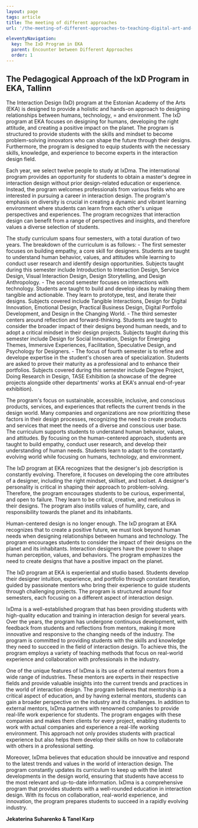 ```yaml
---
layout: page
tags: article
title: The meeting of different approaches
url: '/the-meeting-of-different-approaches-to-teaching-digital-art-and-design/'

eleventyNavigation:
  key: The IxD Program in EKA
  parent: Encounter between Different Approaches
  order: 1
---
```


## The Pedagogical Approach of the IxD Program in EKA, Tallinn

The Interaction Design (IxD) program at the Estonian Academy of the Arts
(EKA) is designed to provide a holistic and hands-on approach to
designing relationships between humans, technology, = and environment.
The IxD program at EKA focuses on designing for humans, developing the
right attitude, and creating a positive impact on the planet. The
program is structured to provide students with the skills and mindset to
become problem-solving innovators who can shape the future through their
designs. Furthermore, the program is designed to equip students with the
necessary skills, knowledge, and experience to become experts in the
interaction design field.

Each year, we select twelve people to study at IxDma. The international
program provides an opportunity for students to obtain a master's degree
in interaction design without prior design-related education or
experience. Instead, the program welcomes professionals from various
fields who are interested in pursuing a career in interaction design.
The program\'s emphasis on diversity is crucial in creating a dynamic
and vibrant learning environment where students can learn from each
other\'s unique perspectives and experiences. The program recognizes
that interaction design can benefit from a range of perspectives and
insights, and therefore values a diverse selection of students.

The study curriculum spans four semesters, with a total duration of two
years. The breakdown of the curriculum is as follows: - The first
semester focuses on building empathy, a core skill for designers.
Students are taught to understand human behavior, values, and attitudes
while learning to conduct user research and identify design
opportunities. Subjects taught during this semester include Introduction
to Interaction Design, Service Design, Visual Interaction Design, Design
Storytelling, and Design Anthropology. - The second semester focuses on
interactions with technology. Students are taught to build and develop
ideas by making them tangible and actionable. They learn to prototype,
test, and iterate their designs. Subjects covered include Tangible
Interactions, Design for Digital Innovation, Emotional Design, Practical
Business Design, Digital Portfolio Development, and Design in the
Changing World. - The third semester centers around reflection and
forward-thinking. Students are taught to consider the broader impact of
their designs beyond human needs, and to adopt a critical mindset in
their design projects. Subjects taught during this semester include
Design for Social Innovation, Design for Emerging Themes, Immersive
Experiences, Facilitation, Speculative Design, and Psychology for
Designers. - The focus of fourth semester is to refine and develope
expertise in the student\'s chosen area of specialization. Students are
asked to prove their maturity as a professional and to enhance their
portfolios. Subjects covered during this semester include Degree
Project, Doing Research in Design, TASE Exhibition (a showcase of the
degree projects alongside other departments' works at EKA's annual
end-of-year exhibition).

The program\'s focus on sustainable, accessible, inclusive, and
conscious products, services, and experiences that reflects the current
trends in the design world. Many companies and organizations are now
prioritizing these factors in their design processes, recognizing the
need to create products and services that meet the needs of a diverse
and conscious user base. The curriculum supports students to understand
human behavior, values, and attitudes. By focusing on the human-centered
approach, students are taught to build empathy, conduct user research,
and develop their understanding of human needs. Students learn to adapt
to the constantly evolving world while focusing on humans, technology,
and environment.

The IxD program at EKA recognizes that the designer\'s job description
is constantly evolving. Therefore, it focuses on developing the core
attributes of a designer, including the right mindset, skillset, and
toolset. A designer\'s personality is critical in shaping their approach
to problem-solving. Therefore, the program encourages students to be
curious, experimental, and open to failure. They learn to be critical,
creative, and meticulous in their designs. The program also instills
values of humility, care, and responsibility towards the planet and its
inhabitants.

Human-centered design is no longer enough. The IxD program at EKA
recognizes that to create a positive future, we must look beyond human
needs when designing relationships between humans and technology. The
program encourages students to consider the impact of their designs on
the planet and its inhabitants. Interaction designers have the power to
shape human perception, values, and behaviors. The program emphasizes
the need to create designs that have a positive impact on the planet.

The IxD program at EKA is experiential and studio based. Students
develop their designer intuition, experience, and portfolio through
constant iteration, guided by passionate mentors who bring their
experience to guide students through challenging projects. The program
is structured around four semesters, each focusing on a different aspect
of interaction design.

IxDma is a well-established program that has been providing students
with high-quality education and training in interaction design for
several years. Over the years, the program has undergone continuous
development, with feedback from students and reflections from mentors,
making it more innovative and responsive to the changing needs of the
industry. The program is committed to providing students with the skills
and knowledge they need to succeed in the field of interaction design.
To achieve this, the program employs a variety of teaching methods that
focus on real-world experience and collaboration with professionals in
the industry.

One of the unique features of IxDma is its use of external mentors from
a wide range of industries. These mentors are experts in their
respective fields and provide valuable insights into the current trends
and practices in the world of interaction design. The program believes
that mentorship is a critical aspect of education, and by having
external mentors, students can gain a broader perspective on the
industry and its challenges. In addition to external mentors, IxDma
partners with renowned companies to provide real-life work experience
for students. The program engages with these companies and makes them
clients for every project, enabling students to work with actual
companies and experience a real-life working environment. This approach
not only provides students with practical experience but also helps them
develop their skills on how to collaborate with others in a professional
setting.

Moreover, IxDma believes that education should be innovative and respond
to the latest trends and values in the world of interaction design. The
program constantly updates its curriculum to keep up with the latest
developments in the design world, ensuring that students have access to
the most relevant and up-to-date information. IxDma is a comprehensive
program that provides students with a well-rounded education in
interaction design. With its focus on collaboration, real-world
experience, and innovation, the program prepares students to succeed in
a rapidly evolving industry.

**Jekaterina Suharenko & Tanel Karp**

